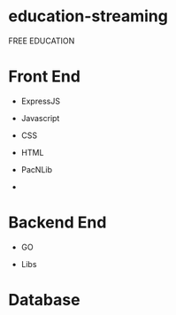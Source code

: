 # education-streaming
FREE EDUCATION

# Front End
- ExpressJS
 - Javascript
 - CSS
 - HTML

- PacNLib
 - 

# Backend End
- GO

- Libs

# Database
